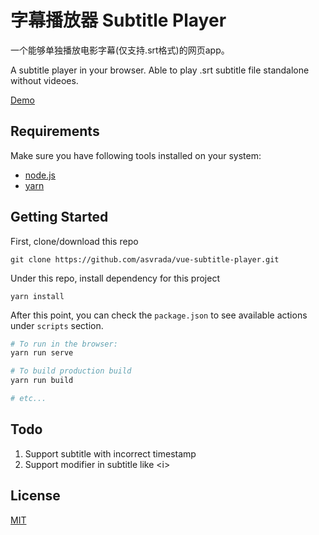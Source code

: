 # 字幕播放器 Subtitle Player

一个能够单独播放电影字幕(仅支持.srt格式)的网页app。

A subtitle player in your browser. Able to play .srt subtitle file standalone without videoes. 

[Demo](https://asvrada.github.io/vue-subtitle-player/)

## Requirements 

Make sure you have following tools installed on your system:

* [node.js](https://nodejs.org/)
* [yarn](https://yarnpkg.com/)

## Getting Started

First, clone/download this repo

`git clone https://github.com/asvrada/vue-subtitle-player.git`

Under this repo, install dependency for this project

`yarn install`

After this point, you can check the `package.json` to see available actions under `scripts` section.

```bash
# To run in the browser:
yarn run serve

# To build production build
yarn run build

# etc...
```

## Todo
1. Support subtitle with incorrect timestamp
2. Support modifier in subtitle like \<i\>

## License

[MIT](https://opensource.org/licenses/MIT)
